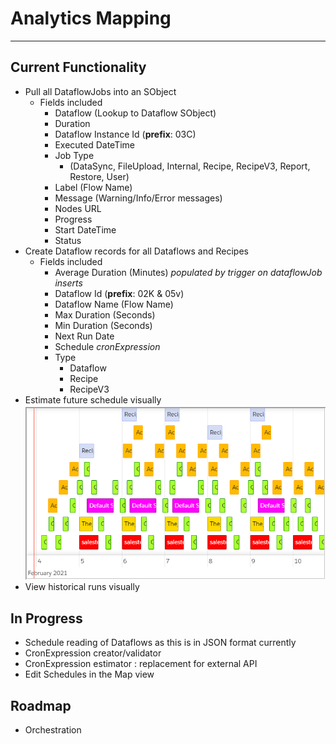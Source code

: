 # Analytics Mapping
---

## Current Functionality
- Pull all DataflowJobs into an SObject 
  - Fields included
    - Dataflow (Lookup to Dataflow SObject)
    - Duration
    - Dataflow Instance Id (**prefix**: 03C)
    - Executed DateTime
    - Job Type 
      - (DataSync, FileUpload, Internal, Recipe, RecipeV3, Report, Restore, User)
    - Label (Flow Name) 
    - Message (Warning/Info/Error messages)
    - Nodes URL
    - Progress
    - Start DateTime
    - Status
- Create Dataflow records for all Dataflows and Recipes
  - Fields included
    - Average Duration (Minutes) *populated by trigger on dataflowJob inserts*
    - Dataflow Id (**prefix**: 02K & 05v)
    - Dataflow Name (Flow Name)
    - Max Duration (Seconds)
    - Min Duration (Seconds)
    - Next Run Date
    - Schedule *cronExpression*
    - Type 
        - Dataflow
        - Recipe
        - RecipeV3
- Estimate future schedule visually
    ![image of Analytics Map](https://github.com/R0ot2U/AnalyticsMapping/blob/master/images/Map%20Demo%201.png?raw=true)
- View historical runs visually

## In Progress
- Schedule reading of Dataflows as this is in JSON format currently
- CronExpression creator/validator
- CronExpression estimator : replacement for external API
- Edit Schedules in the Map view

## Roadmap
- Orchestration